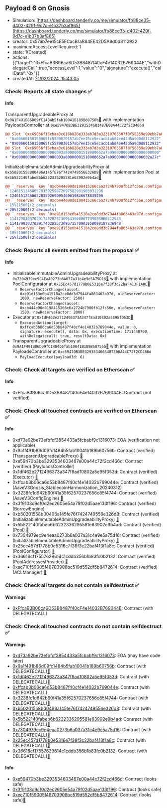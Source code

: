 ## Payload 6 on Gnosis

- Simulation: [https://dashboard.tenderly.co/me/simulator/fb88ce35-d402-429f-9d7c-e1b37b3af865](https://dashboard.tenderly.co/me/simulator/fb88ce35-d402-429f-9d7c-e1b37b3af865)
- creator: 0x57ab7ee15cE5ECacB1aB84EE42D5A9d0d8112922
- maximumAccessLevelRequired: 1
- state: 1(Created)
- actions: [{"target":"0xFfcaB3B06ca6D53B8487f40cF4e14032B769044E","withDelegateCall":true,"accessLevel":1,"value":"0","signature":"execute()","callData":"0x"}]
- createdAt: [21/03/2024, 15:43:05](https://gnosisscan.io/tx/0x1499bc4947e4a052ad4b579b4db253f6a41949fd1802fe5d6412e4be0261a888)

### Check: Reports all state changes :white_check_mark:

#### Info


TransparentUpgradeableProxy at `0x9A1F491B86D09fC1484b5fab10041B189B60756b`[:ghost:](https://github.com/bgd-labs/aave-address-book "GovernanceV3Gnosis.PAYLOADS_CONTROLLER") with implementation PayloadsController at `0xe59470B3BE3293534603487E00A44C72f2CD466d`
```diff
@@ Slot `0xc69056f16cbaa3c616b828e333ab7d3a32310765507f8f58359e99ebb7a885f3` @@
- "0x00660150150065fc5589020157ab7ee15ce5ecacb1ab84ee42d5a9d0d8112922"
+ "0x00660150150065fc5589030157ab7ee15ce5ecacb1ab84ee42d5a9d0d8112922"
@@ Slot `0xc69056f16cbaa3c616b828e333ab7d3a32310765507f8f58359e99ebb7a885f4` @@
- "0x000000000000000000093a80000001518000662a7a0900000000000000000000"
+ "0x000000000000000000093a80000001518000662a7a090000000000006602a27c"
```

InitializableImmutableAdminUpgradeabilityProxy at `0xb50201558B00496A145fE76f7424749556E326D8`[:ghost:](https://github.com/bgd-labs/aave-address-book "AaveV3Gnosis.POOL") with implementation Pool at `0x5b522140fabeB6b6232336295581e63902e9b4ad`[:ghost:](https://github.com/bgd-labs/aave-address-book "AaveV3Gnosis.POOL_IMPL")
```diff
@@ `_reserves` key `0xcb444e90d8198415266c6a2724b7900fb12fc56e.configuration.data` @@
- 124615124606528359259872097582991903031296
+ 124615124606528359269095469619846678839296
@@ `_reserves` key `0xcb444e90d8198415266c6a2724b7900fb12fc56e.configuration.data_decoded.reserveFactor` @@
- 15%[1500](2 decimals)
+ 20%[2000](2 decimals)
@@ `_reserves` key `0xe91d153e0b41518a2ce8dd3d7944fa863463a97d.configuration.data` @@
- 11417983037029174328257309543900867739533860412948
+ 11417983037029174328257309571570983850098187836948
@@ `_reserves` key `0xe91d153e0b41518a2ce8dd3d7944fa863463a97d.configuration.data_decoded.reserveFactor` @@
- 10%[1000](2 decimals)
+ 25%[2500](2 decimals)
```


### Check: Reports all events emitted from the proposal :white_check_mark:

#### Info

- InitializableImmutableAdminUpgradeabilityProxy at `0x7304979ec9E4EaA0273b6A037a31c4e9e5A75D16`[:ghost:](https://github.com/bgd-labs/aave-address-book "AaveV3Gnosis.POOL_CONFIGURATOR") with implementation PoolConfigurator at `0x25Ec457d1778b0E5316e7f38f3c22baF413F1A8C`[:ghost:](https://github.com/bgd-labs/aave-address-book "AaveV3Gnosis.POOL_CONFIGURATOR_IMPL")
  - `ReserveFactorChanged(asset: 0xe91d153e0b41518a2ce8dd3d7944fa863463a97d, oldReserveFactor: 1000, newReserveFactor: 2500)`
  - `ReserveFactorChanged(asset: 0xcb444e90d8198415266c6a2724b7900fb12fc56e, oldReserveFactor: 1500, newReserveFactor: 2000)`
- Executor at `0x1dF462e2712496373A347f8ad10802a5E95f053D`[:ghost:](https://github.com/bgd-labs/aave-address-book "AaveV3Gnosis.ACL_ADMIN, GovernanceV3Gnosis.EXECUTOR_LVL_1")
  - `ExecutedAction(target: 0xffcab3b06ca6d53b8487f40cf4e14032b769044e, value: 0, signature: execute(), data: 0x, executionTime: 1711448700, withDelegatecall: true, resultData: 0x)`
- TransparentUpgradeableProxy at `0x9A1F491B86D09fC1484b5fab10041B189B60756b`[:ghost:](https://github.com/bgd-labs/aave-address-book "GovernanceV3Gnosis.PAYLOADS_CONTROLLER") with implementation PayloadsController at `0xe59470B3BE3293534603487E00A44C72f2CD466d`
  - `PayloadExecuted(payloadId: 6)`

### Check: Check all targets are verified on Etherscan :white_check_mark:

#### Info

- 0xFfcaB3B06ca6D53B8487f40cF4e14032B769044E: Contract (not verified) 

### Check: Check all touched contracts are verified on Etherscan :white_check_mark:

#### Info

- 0xd73a92be73efbfcf3854433a5fcbabf9c1316073: EOA (verification not applicable)
- 0x9a1f491b86d09fc1484b5fab10041b189b60756b: Contract (verified) (TransparentUpgradeableProxy) [:ghost:](https://github.com/bgd-labs/aave-address-book "GovernanceV3Gnosis.PAYLOADS_CONTROLLER")
- 0xe59470b3be3293534603487e00a44c72f2cd466d: Contract (verified) (PayloadsController) 
- 0x1df462e2712496373a347f8ad10802a5e95f053d: Contract (verified) (Executor) [:ghost:](https://github.com/bgd-labs/aave-address-book "AaveV3Gnosis.ACL_ADMIN, GovernanceV3Gnosis.EXECUTOR_LVL_1")
- 0xffcab3b06ca6d53b8487f40cf4e14032b769044e: Contract (verified) (AaveV3Gnosis_StablecoinHarmonization_20240312) 
- 0x3238fc1d642b60f41a35f62570237656c85f4744: Contract (verified) (AaveV3ConfigEngine) [:ghost:](https://github.com/bgd-labs/aave-address-book "AaveV3Gnosis.CONFIG_ENGINE")
- 0x3f9103c9cf0d2ec2605e54a79f02d5aae133f196: Contract (verified) (BorrowEngine) 
- 0xb50201558b00496a145fe76f7424749556e326d8: Contract (verified) (InitializableImmutableAdminUpgradeabilityProxy) [:ghost:](https://github.com/bgd-labs/aave-address-book "AaveV3Gnosis.POOL")
- 0x5b522140fabeb6b6232336295581e63902e9b4ad: Contract (verified) (Pool) [:ghost:](https://github.com/bgd-labs/aave-address-book "AaveV3Gnosis.POOL_IMPL")
- 0x7304979ec9e4eaa0273b6a037a31c4e9e5a75d16: Contract (verified) (InitializableImmutableAdminUpgradeabilityProxy) [:ghost:](https://github.com/bgd-labs/aave-address-book "AaveV3Gnosis.POOL_CONFIGURATOR")
- 0x25ec457d1778b0e5316e7f38f3c22baf413f1a8c: Contract (verified) (PoolConfigurator) [:ghost:](https://github.com/bgd-labs/aave-address-book "AaveV3Gnosis.POOL_CONFIGURATOR_IMPL")
- 0x36616cf17557639614c1cddb356b1b83fc0b2132: Contract (verified) (PoolAddressesProvider) [:ghost:](https://github.com/bgd-labs/aave-address-book "AaveV3Gnosis.POOL_ADDRESSES_PROVIDER")
- 0xec710f59005f48703908bc519d552df5b8472614: Contract (verified) (ACLManager) [:ghost:](https://github.com/bgd-labs/aave-address-book "AaveV3Gnosis.ACL_MANAGER")

### Check: Check all targets do not contain selfdestruct :white_check_mark:

#### Warnings

- [0xFfcaB3B06ca6D53B8487f40cF4e14032B769044E](https://gnosisscan.io/address/0xFfcaB3B06ca6D53B8487f40cF4e14032B769044E): Contract (with DELEGATECALL)

### Check: Check all touched contracts do not contain selfdestruct :white_check_mark:

#### Warnings

- [0xd73a92be73efbfcf3854433a5fcbabf9c1316073](https://gnosisscan.io/address/0xd73a92be73efbfcf3854433a5fcbabf9c1316073): EOA (may have code later)
- [0x9a1f491b86d09fc1484b5fab10041b189b60756b](https://gnosisscan.io/address/0x9a1f491b86d09fc1484b5fab10041b189b60756b): Contract (with DELEGATECALL)[:ghost:](https://github.com/bgd-labs/aave-address-book "GovernanceV3Gnosis.PAYLOADS_CONTROLLER")
- [0x1df462e2712496373a347f8ad10802a5e95f053d](https://gnosisscan.io/address/0x1df462e2712496373a347f8ad10802a5e95f053d): Contract (with DELEGATECALL)[:ghost:](https://github.com/bgd-labs/aave-address-book "AaveV3Gnosis.ACL_ADMIN, GovernanceV3Gnosis.EXECUTOR_LVL_1")
- [0xffcab3b06ca6d53b8487f40cf4e14032b769044e](https://gnosisscan.io/address/0xffcab3b06ca6d53b8487f40cf4e14032b769044e): Contract (with DELEGATECALL)
- [0x3238fc1d642b60f41a35f62570237656c85f4744](https://gnosisscan.io/address/0x3238fc1d642b60f41a35f62570237656c85f4744): Contract (with DELEGATECALL)[:ghost:](https://github.com/bgd-labs/aave-address-book "AaveV3Gnosis.CONFIG_ENGINE")
- [0xb50201558b00496a145fe76f7424749556e326d8](https://gnosisscan.io/address/0xb50201558b00496a145fe76f7424749556e326d8): Contract (with DELEGATECALL)[:ghost:](https://github.com/bgd-labs/aave-address-book "AaveV3Gnosis.POOL")
- [0x5b522140fabeb6b6232336295581e63902e9b4ad](https://gnosisscan.io/address/0x5b522140fabeb6b6232336295581e63902e9b4ad): Contract (with DELEGATECALL)[:ghost:](https://github.com/bgd-labs/aave-address-book "AaveV3Gnosis.POOL_IMPL")
- [0x7304979ec9e4eaa0273b6a037a31c4e9e5a75d16](https://gnosisscan.io/address/0x7304979ec9e4eaa0273b6a037a31c4e9e5a75d16): Contract (with DELEGATECALL)[:ghost:](https://github.com/bgd-labs/aave-address-book "AaveV3Gnosis.POOL_CONFIGURATOR")
- [0x25ec457d1778b0e5316e7f38f3c22baf413f1a8c](https://gnosisscan.io/address/0x25ec457d1778b0e5316e7f38f3c22baf413f1a8c): Contract (with DELEGATECALL)[:ghost:](https://github.com/bgd-labs/aave-address-book "AaveV3Gnosis.POOL_CONFIGURATOR_IMPL")
- [0x36616cf17557639614c1cddb356b1b83fc0b2132](https://gnosisscan.io/address/0x36616cf17557639614c1cddb356b1b83fc0b2132): Contract (with DELEGATECALL)[:ghost:](https://github.com/bgd-labs/aave-address-book "AaveV3Gnosis.POOL_ADDRESSES_PROVIDER")

#### Info

- [0xe59470b3be3293534603487e00a44c72f2cd466d](https://gnosisscan.io/address/0xe59470b3be3293534603487e00a44c72f2cd466d): Contract (looks safe)
- [0x3f9103c9cf0d2ec2605e54a79f02d5aae133f196](https://gnosisscan.io/address/0x3f9103c9cf0d2ec2605e54a79f02d5aae133f196): Contract (looks safe)
- [0xec710f59005f48703908bc519d552df5b8472614](https://gnosisscan.io/address/0xec710f59005f48703908bc519d552df5b8472614): Contract (looks safe)[:ghost:](https://github.com/bgd-labs/aave-address-book "AaveV3Gnosis.ACL_MANAGER")

